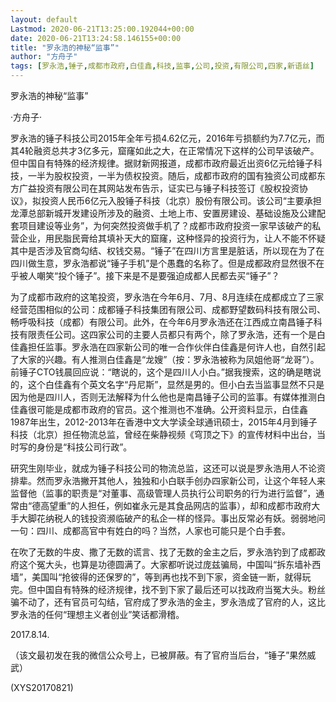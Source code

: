 ```yaml
---
layout: default
Lastmod: 2020-06-21T13:25:00.192044+00:00
date: 2020-06-21T13:24:58.146155+00:00
title: "罗永浩的神秘“监事”"
author: "方舟子"
tags: [罗永浩,锤子,成都市政府,白佳鑫,科技,监事,公司,投资,有限公司,四家,新语丝]
---
```


罗永浩的神秘“监事”

·方舟子·

罗永浩的锤子科技公司2015年全年亏损4.62亿元，2016年亏损额约为7.7亿元，而其4轮融资总共才3亿多元，窟窿如此之大，在正常情况下这样的公司早该破产。但中国自有特殊的经济规律。据财新网报道，成都市政府最近出资6亿元给锤子科技，一半为股权投资，一半为债权投资。随后，成都市政府的国有独资公司成都东方广益投资有限公司在其网站发布告示，证实已与锤子科技签订《股权投资协议》，拟投资人民币6亿元入股锤子科技（北京）股份有限公司。该公司“主要承担龙潭总部新城开发建设所涉及的融资、土地上市、安置房建设、基础设施及公建配套项目建设等业务”，为何突然投资做手机了？成都市政府投资一家早该破产的私营企业，用民脂民膏给其填补天大的窟窿，这种怪异的投资行为，让人不能不怀疑其中是否涉及官商勾结、权钱交易。“锤子”在四川方言里是脏话，所以现在为了在四川做生意，罗永浩都说“锤子手机”是个愚蠢的名称了。但是成都政府显然很不在乎被人嘲笑“投个锤子”。接下来是不是要强迫成都人民都去买“锤子”？

为了成都市政府的这笔投资，罗永浩在今年6月、7月、8月连续在成都成立了三家经营范围相似的公司：成都锤子科技集团有限公司、成都野望数码科技有限公司、畅呼吸科技（成都）有限公司。此外，在今年6月罗永浩还在江西成立南昌锤子科技有限责任公司。这四家公司的主要人员都只有两个，除了罗永浩，还有一个是白佳鑫担任监事。罗永浩在四家新公司的唯一合作伙伴白佳鑫是何许人也，自然引起了大家的兴趣。有人推测白佳鑫是“龙嫂”（按：罗永浩被称为凤姐他哥“龙哥”）。前锤子CTO钱晨回应说：“瞎说的，这个是四川人小白。”据我搜索，这的确是瞎说的，这个白佳鑫有个英文名字“丹尼斯”，显然是男的。但小白去当监事显然不只是因为他是四川人，否则无法解释为什么他也是南昌锤子公司的监事。有媒体推测白佳鑫很可能是成都市政府的官员。这个推测也不准确。公开资料显示，白佳鑫1987年出生，2012-2013年在香港中文大学读全球通讯硕士，2015年4月到锤子科技（北京）担任物流总监，曾经在柴静视频《穹顶之下》的宣传材料中出台，当时写的身份是“科技公司行政”。

研究生刚毕业，就成为锤子科技公司的物流总监，这还可以说是罗永浩用人不论资排辈。然而罗永浩撇开其他人，独独和小白联手创办四家新公司，让这个年轻人来监督他（监事的职责是“对董事、高级管理人员执行公司职务的行为进行监督”，通常由“德高望重”的人担任，例如崔永元是其食品网店的监事），却和成都市政府大手大脚花纳税人的钱投资濒临破产的私企一样的怪异。事出反常必有妖。弱弱地问一句：四川、成都高官中有姓白的吗？当然，人家也可能只是个白手套。

在吹了无数的牛皮、撒了无数的谎言、找了无数的金主之后，罗永浩钓到了成都政府这个冤大头，也算是功德圆满了。大家都听说过庞兹骗局，中国叫“拆东墙补西墙”，美国叫“抢彼得的还保罗的”，等到再也找不到下家，资金链一断，就得玩完。但中国自有特殊的经济规律，找不到下家了最后还可以找政府当冤大头。粉丝骗不动了，还有官员可勾结，官府成了罗永浩的金主，罗永浩成了官府的人，这比罗永浩的任何“理想主义者创业”笑话都滑稽。

2017.8.14.

（该文最初发在我的微信公众号上，已被屏蔽。有了官府当后台，“锤子”果然威武）

(XYS20170821)

